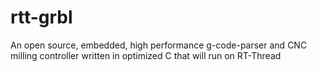 # rtt-grbl
An open source, embedded, high performance g-code-parser and CNC milling controller written in optimized C that will run on RT-Thread
